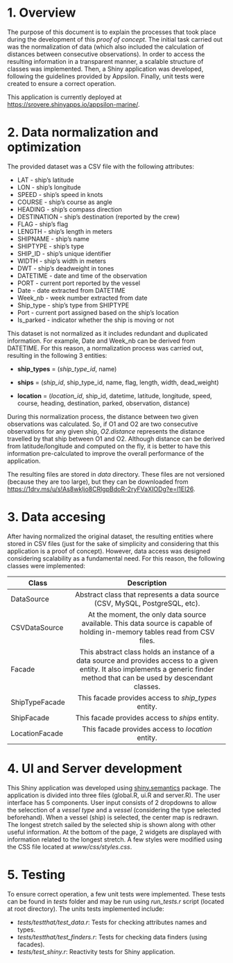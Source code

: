 # 1. Overview

The purpose of this document is to explain the processes that took place during the development of this *proof of concept*. The initial task carried out was the normalization of data (which also included the calculation of distances between consecutive observations). In order to access the resulting information in a transparent manner, a scalable structure of classes was implemented. Then, a Shiny application was developed, following the guidelines provided by Appsilon. Finally, unit tests were created to ensure a correct operation.

This application is currently deployed at https://srovere.shinyapps.io/appsilon-marine/.

# 2. Data normalization and optimization

The provided dataset was a CSV file with the following attributes:

* LAT - ship’s latitude
* LON - ship’s longitude
* SPEED - ship’s speed in knots
* COURSE - ship’s course as angle
* HEADING - ship’s compass direction
* DESTINATION - ship’s destination (reported by the crew)
* FLAG - ship’s flag
* LENGTH - ship’s length in meters
* SHIPNAME - ship’s name
* SHIPTYPE - ship’s type
* SHIP_ID - ship’s unique identifier
* WIDTH - ship’s width in meters
* DWT - ship’s deadweight in tones
* DATETIME - date and time of the observation
* PORT - current port reported by the vessel
* Date - date extracted from DATETIME
* Week_nb - week number extracted from date
* Ship_type - ship’s type from SHIPTYPE
* Port - current port assigned based on the ship’s location
* Is_parked - indicator whether the ship is moving or not 

This dataset is not normalized as it includes redundant and duplicated information. For example, Date and Week_nb can be derived from DATETIME. For this reason, a normalization process was carried out, resulting in the following 3 entities:

* **ship_types** = (*ship_type_id*, name)

* **ships** = (*ship_id*, ship_type_id, name, flag, length, width, dead_weight)

* **location** = (*location_id*, ship_id, datetime, latitude, longitude, speed, course, heading, destination, parked, observation, distance)

During this normalization process, the distance between two given observations was calculated. So, if O1 and O2 are two consecutive observations for any given ship, <em>O2.distance</em> represents the distance travelled by that ship between O1 and O2. Although distance can be derived from latitude/longitude and computed on the fly, it is better to have this information pre-calculated to improve the overall performance of the application.

The resulting files are stored in <em>data</em> directory. These files are not versioned (because they are too large), but they can be downloaded from https://1drv.ms/u/s!As8wkljo8CRlgpBdoR-2ryFVaXIODg?e=l1EI26.

# 3. Data accesing

After having normalized the original dataset, the resulting entities where stored in CSV files (just for the sake of simplicity and considering that this application is a proof of concept). However, data access was designed considering scalability as a fundamental need. For this reason, the following classes were implemented:


| Class | Description |
| ------|:-----------:|
| DataSource | Abstract class that represents a data source (CSV, MySQL, PostgreSQL, etc). |
| CSVDataSource | At the moment, the only data source available. This data source is capable of holding in-memory tables read from CSV files. |
| Facade | This abstract class holds an instance of a data source and provides access to a given entity. It also implements a generic finder method that can be used by descendant classes. |
| ShipTypeFacade | This facade provides access to *ship_types* entity. |
| ShipFacade | This facade provides access to *ships* entity. |
| LocationFacade | This facade provides access to *location* entity. |

# 4. UI and Server development

This Shiny application was developed using [shiny.semantics](https://github.com/Appsilon/shiny.semantic) package. The application is divided into three files (global.R, ui.R and server.R). The user interface has 5 components. User input consists of 2 dropdowns to allow the selecction of a *vessel type* and a *vessel* (considering the type selected beforehand). When a vessel (ship) is selected, the center map is redrawn. The longest stretch sailed by the selected ship is shown along with other useful information. At the bottom of the page, 2 widgets are displayed with information related to the longest stretch. A few styles were modified using the CSS file located at *www/css/styles.css*.

# 5. Testing

To ensure correct operation, a few unit tests were implemented. These tests can be found in *tests* folder and may be run using *run_tests.r* script (located at root directory). The units tests implemented include:

* *tests/testthat/test_data.r*: Tests for checking attributes names and types.
* *tests/testthat/test_finders.r*: Tests for checking data finders (using facades).
* *tests/test_shiny.r*: Reactivity tests for Shiny application.

